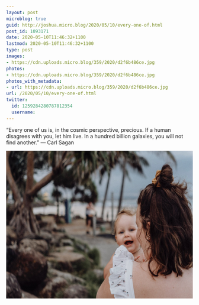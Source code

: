 ```yaml
---
layout: post
microblog: true
guid: http://joshua.micro.blog/2020/05/10/every-one-of.html
post_id: 1093171
date: 2020-05-10T11:46:32+1100
lastmod: 2020-05-10T11:46:32+1100
type: post
images:
- https://cdn.uploads.micro.blog/359/2020/d2f6b486ce.jpg
photos:
- https://cdn.uploads.micro.blog/359/2020/d2f6b486ce.jpg
photos_with_metadata:
- url: https://cdn.uploads.micro.blog/359/2020/d2f6b486ce.jpg
url: /2020/05/10/every-one-of.html
twitter:
  id: 1259284280787812354
  username: 
---
```

“Every one of us is, in the cosmic perspective, precious. If a human disagrees with you, let him live. In a hundred billion galaxies, you will not find another.” — Carl Sagan

<img src="uploads/2020/d2f6b486ce.jpg" width="600" height="400" alt="" />
